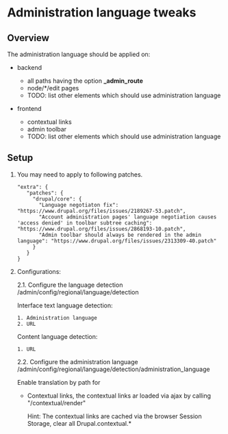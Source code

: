  # Administration language tweaks
 
 ## Overview
 
 The administration language should be applied on:
 
 - backend
    - all paths having the option **_admin_route**
    - node/*/edit pages
    - TODO: list other elements which should use administration language
    
 - frontend
    - contextual links
    - admin toolbar
    - TODO: list other elements which should use administration language
 
 ## Setup
 
 1. You may need to apply to following patches.
 
     ```
     "extra": {
        "patches": {
          "drupal/core": {
            "Language negotiaton fix": "https://www.drupal.org/files/issues/2189267-53.patch",
            "Account administration pages' language negotiation causes 'access denied' in toolbar subtree caching": "https://www.drupal.org/files/issues/2868193-10.patch",
            "Admin toolbar should always be rendered in the admin language": "https://www.drupal.org/files/issues/2313309-40.patch"
          }
        }
     }
     ```
 
 2. Configurations:
 
    2.1. Configure the language detection /admin/config/regional/language/detection
      
      Interface text language detection:
        
        1. Administration language
        2. URL
      
      Content language detection:
      
        1. URL
    
    2.2. Configure the administration language /admin/config/regional/language/detection/administration_language
      
    Enable translation by path for
  
    - Contextual links, the contextual links ar loaded via ajax by calling "/contextual/render"
    
      Hint: The contextual links are cached via the browser Session Storage, clear all Drupal.contextual.*
 
